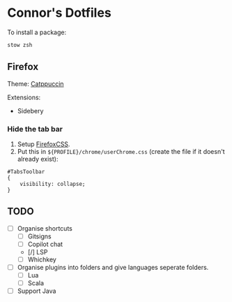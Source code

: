 # Connor's Dotfiles

To install a package:
```bash
stow zsh
```

## Firefox
Theme: [Catppuccin](https://github.com/catppuccin/firefox)

Extensions:
- Sidebery

### Hide the tab bar
1. Setup [FirefoxCSS](https://github.com/FirefoxCSS-Store/FirefoxCSS-Store.github.io/blob/main/README.md#generic-installation).
2. Put this in `${PROFILE}/chrome/userChrome.css` (create the file if it doesn't already exist):
```
#TabsToolbar
{
    visibility: collapse;
}
```

## TODO
- [ ] Organise shortcuts
    - [ ] Gitsigns
    - [ ] Copilot chat
    - [/] LSP
    - [ ] Whichkey
- [ ] Organise plugins into folders and give languages seperate folders.
    - [ ] Lua
    - [ ] Scala
- [ ] Support Java
